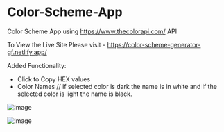 # Color-Scheme-App
Color Scheme App using https://www.thecolorapi.com/ API 

To View the Live Site Please visit - https://color-scheme-generator-gf.netlify.app/

Added Functionality: 

- Click to Copy HEX values
- Color Names // if selected color is dark the name is in white and if the selected color is light the name is black.


![image](https://github.com/George-Freeman-gh/Color-Scheme-App/assets/65429503/2336a899-2cff-4f66-9204-c09b3d7c3a6e)

![image](https://github.com/George-Freeman-gh/Color-Scheme-App/assets/65429503/1280c291-92c2-41f6-9597-9c0f47b64947)

